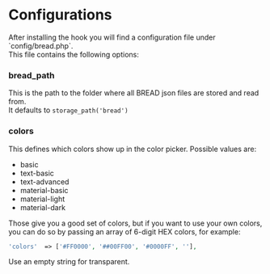 # Configurations

After installing the hook you will find a configuration file under \`config/bread.php\`.  
This file contains the following options:

### bread\_path

This is the path to the folder where all BREAD json files are stored and read from.  
It defaults to `storage_path('bread')`

### colors

This defines which colors show up in the color picker. Possible values are:

* basic
* text-basic
* text-advanced
* material-basic
* material-light
* material-dark

Those give you a good set of colors, but if you want to use your own colors, you can do so by passing an array of 6-digit HEX colors, for example:

```php
'colors'  => ['#FF0000', '##00FF00', '#0000FF', ''],
```

Use an empty string for transparent.


